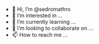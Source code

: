 - 👋 Hi, I’m @sedromathro
- 👀 I’m interested in ...
- 🌱 I’m currently learning ...
- 💞️ I’m looking to collaborate on ...
- 📫 How to reach me ...

<!---
sedromathro/sedromathro is a ✨ special ✨ repository because its `README.md` (this file) appears on your GitHub profile.
You can click the Preview link to take a look at your changes.
--->
